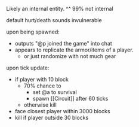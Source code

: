 
Likely an internal entity.
^^ 99% not internal

default hurt/death sounds
invulnerable

upon being spawned:
- outputs "@p joined the game" into chat
- appears to replicate the armor/items of a player.
	- or just randomize with not much gear


upon tick update:
- if player with 10 block
	- 70% chance to
		- set @a to survival
		- spawn [[Circuit]] after 60 ticks
	- otherwise kill
- face closest player within 3000 blocks
- kill if player outside 30 blocks